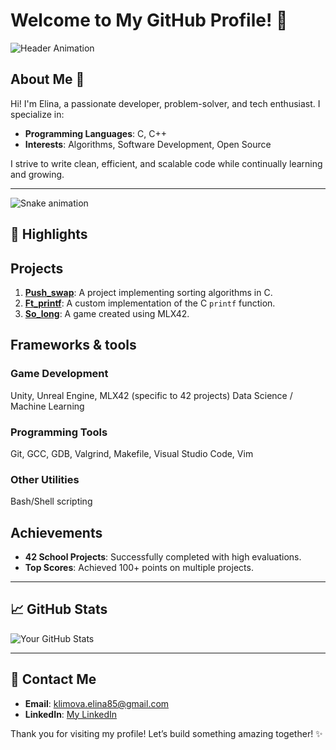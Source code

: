 # Welcome to My GitHub Profile! 👋

![Header Animation](https://user-images.githubusercontent.com/00000000/placeholder.gif)

## About Me 🚀

Hi! I'm Elina, a passionate developer, problem-solver, and tech enthusiast. I specialize in:
- **Programming Languages**: C, C++
- **Interests**: Algorithms, Software Development, Open Source

I strive to write clean, efficient, and scalable code while continually learning and growing.

---

![Snake animation](https://github.com/elinakly/elinakly/blob/output/snake-contributions.svg)

## 🌟 Highlights

## Projects
1. **[Push_swap](https://github.com/yourusername/push_swap42)**: A project implementing sorting algorithms in C.
2. **[Ft_printf](https://github.com/yourusername/ft_printf42)**: A custom implementation of the C `printf` function.
3. **[So_long](https://github.com/yourusername/so_long42)**: A game created using MLX42.

## Frameworks & tools
### Game Development
Unity, Unreal Engine, MLX42 (specific to 42 projects)
Data Science / Machine Learning

### Programming Tools
Git, GCC, GDB, Valgrind, Makefile,
Visual Studio Code, Vim

### Other Utilities
Bash/Shell scripting

## Achievements
- **42 School Projects**: Successfully completed with high evaluations.
- **Top Scores**: Achieved 100+ points on multiple projects.

---

## 📈 GitHub Stats

![Your GitHub Stats](https://github-readme-stats.vercel.app/api?username=elinakly&show_icons=true&theme=radical)

---


## 💬 Contact Me
- **Email**: klimova.elina85@gmail.com
- **LinkedIn**: [My LinkedIn](https://www.linkedin.com/in/elina-klymova?utm_source=share&utm_campaign=share_via&utm_content=profile&utm_medium=ios_app)

Thank you for visiting my profile! Let’s build something amazing together! ✨

